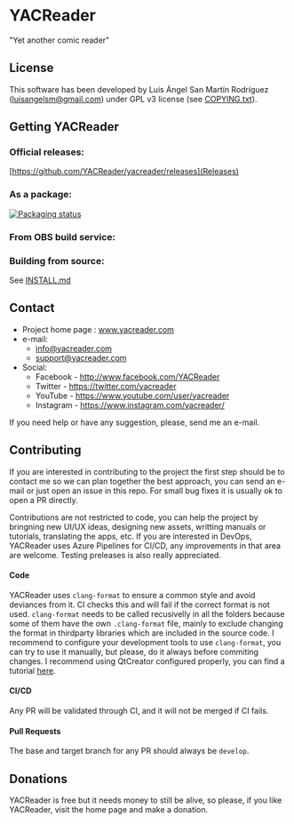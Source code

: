 # YACReader

"Yet another comic reader"

## License
This software has been developed by Luis Ángel San Martín Rodríguez
(luisangelsm@gmail.com) under GPL v3 license
(see [COPYING.txt](./COPYING.txt)).

## Getting YACReader

### Official releases:
[https://github.com/YACReader/yacreader/releases](Releases)

### As a package:

[![Packaging status](https://repology.org/badge/vertical-allrepos/yacreader.svg)](https://repology.org/metapackage/yacreader)

### From OBS build service:

### Building from source:

See [INSTALL.md](./INSTALL.md)

## Contact
- Project home page : www.yacreader.com
- e-mail:
   - info@yacreader.com
   - support@yacreader.com
- Social:
   - Facebook  - http://www.facebook.com/YACReader
   - Twitter   - https://twitter.com/yacreader
   - YouTube   - https://www.youtube.com/user/yacreader
   - Instagram - https://www.instagram.com/yacreader/

If you need help or have any suggestion, please, send me an e-mail.

## Contributing
If you are interested in contributing to the project the first step should be to contact me so we can plan together the best approach, you can send an e-mail or just open an issue in this repo. For small bug fixes it is usually ok to open a PR directly. 

Contributions are not restricted to code, you can help the project by bringning new UI/UX ideas, designing new assets, writting manuals or tutorials, translating the apps, etc. If you are interested in DevOps, YACReader uses Azure Pipelines for CI/CD, any improvements in that area are welcome. Testing preleases is also really appreciated.

#### Code
YACReader uses `clang-format` to ensure a common style and avoid deviances from it. CI checks this and will fail if the correct format is not used. `clang-format` needs to be called recusivelly in all the folders because some of them have the own `.clang-format` file, mainly to exclude changing the format in thirdparty libraries which are included in the source code. I recommend to configure your development tools to use `clang-format`, you can try to use it manually, but please, do it always before commiting changes. I recommend using QtCreator configured properly, you can find a tutorial [here]( https://www.vikingsoftware.com/using-clang-format-with-qtcreator/).

#### CI/CD
Any PR will be validated through CI, and it will not be merged if CI fails.

#### Pull Requests
The base and target branch for any PR should always be `develop`.

## Donations
YACReader is free but it needs money to still be alive, so please, if you like YACReader, visit the home page and make a donation.
